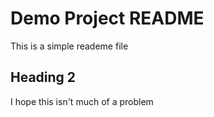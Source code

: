 # Demo Project README

This is a simple reademe file

## Heading 2

I hope this isn't much of a problem

